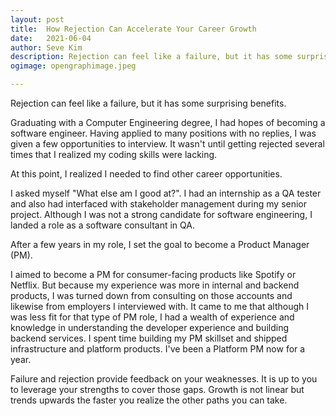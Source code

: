 ```yaml
---
layout: post
title:	How Rejection Can Accelerate Your Career Growth
date:	2021-06-04
author:	Seve Kim
description: Rejection can feel like a failure, but it has some surprising benefits.
ogimage: opengraphimage.jpeg

---
```


Rejection can feel like a failure, but it has some surprising benefits.

Graduating with a Computer Engineering degree, I had hopes of becoming a software engineer. Having applied to many positions with no replies, I was given a few opportunities to interview. It wasn't until getting rejected several times that I realized my coding skills were lacking.

At this point, I realized I needed to find other career opportunities.

I asked myself "What else am I good at?". I had an internship as a QA tester and also had interfaced with stakeholder management during my senior project. Although I was not a strong candidate for software engineering, I landed a role as a software consultant in QA.

After a few years in my role, I set the goal to become a Product Manager (PM).

I aimed to become a PM for consumer-facing products like Spotify or Netflix. But because my experience was more in internal and backend products, I was turned down from consulting on those accounts and likewise from employers I interviewed with. It came to me that although I was less fit for that type of PM role, I had a wealth of experience and knowledge in understanding the developer experience and building backend services. I spent time building my PM skillset and shipped infrastructure and platform products. I've been a Platform PM now for a year.

Failure and rejection provide feedback on your weaknesses. It is up to you to leverage your strengths to cover those gaps. Growth is not linear but trends upwards the faster you realize the other paths you can take.
